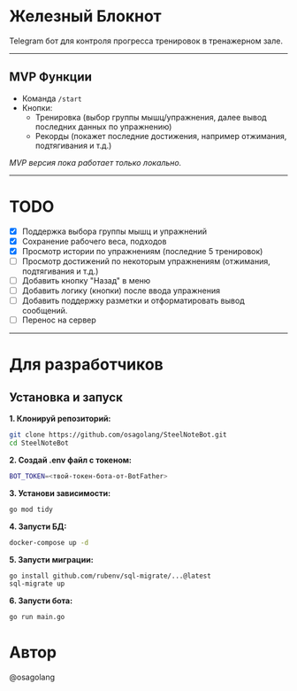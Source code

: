 # Железный Блокнот
Telegram бот для контроля прогресса тренировок в тренажерном зале.

---

## MVP Функции

- Команда `/start`
- Кнопки:
  - Тренировка (выбор группы мышц/упражнения, далее вывод последних данных по упражнению)
  - Рекорды (покажет последние достижения, например отжимания, подтягивания и т.д.)

*MVP версия пока работает только локально.*

---

# TODO
- [x] Поддержка выбора группы мышц и упражнений
- [x] Сохранение рабочего веса, подходов
- [x] Просмотр истории по упражнениям (последние 5 тренировок)
- [ ] Просмотр достижений по некоторым упражнениям (отжимания, подтягивания и т.д.)
- [ ] Добавить кнопку "Назад" в меню
- [ ] Добавить логику (кнопки) после ввода упражнения
- [ ] Добавить поддержку разметки и отформатировать вывод сообщений.
- [ ] Перенос на сервер

---

# Для разработчиков
## Установка и запуск

**1. Клонируй репозиторий:**
```bash
git clone https://github.com/osagolang/SteelNoteBot.git
cd SteelNoteBot
```
**2. Создай .env файл с токеном:**
```bash
BOT_TOKEN=<твой-токен-бота-от-BotFather>
```
**3. Установи зависимости:**
```bash
go mod tidy
```
**4. Запусти БД:**
```bash
docker-compose up -d
```
**5. Запусти миграции:**
```bash
go install github.com/rubenv/sql-migrate/...@latest
sql-migrate up
```
**6. Запусти бота:**
```bash
go run main.go
```

# Автор
@osagolang